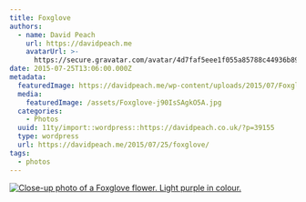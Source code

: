 ```yaml
---
title: Foxglove
authors:
  - name: David Peach
    url: https://davidpeach.me
    avatarUrl: >-
      https://secure.gravatar.com/avatar/4d7faf5eee1f055a85788c44936b8995eaab6dfb004e7854ec747ccb272e91ee?s=96&d=mm&r=g
date: 2015-07-25T13:06:00.000Z
metadata:
  featuredImage: https://davidpeach.me/wp-content/uploads/2015/07/Foxglove.jpg
  media:
    featuredImage: /assets/Foxglove-j90IsSAgkO5A.jpg
  categories:
    - Photos
  uuid: 11ty/import::wordpress::https://davidpeach.co.uk/?p=39155
  type: wordpress
  url: https://davidpeach.me/2015/07/25/foxglove/
tags:
  - photos
---
```

[![Close-up photo of a Foxglove flower. Light purple in colour.](/assets/Foxglove-758x1024-KD7W2JKUIXN1.jpg)](/assets/Foxglove-758x1024-KD7W2JKUIXN1.jpg)